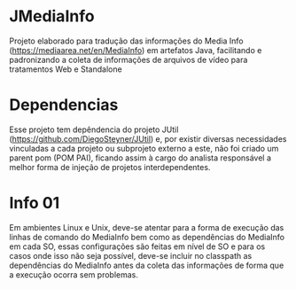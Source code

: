 # JMediaInfo

Projeto elaborado para tradução das informações do Media Info (https://mediaarea.net/en/MediaInfo) em artefatos Java, facilitando e padronizando a coleta de informações de arquivos de vídeo para tratamentos Web e Standalone

# Dependencias

Esse projeto tem depêndencia do projeto JUtil (https://github.com/DiegoSteyner/JUtil) e, por existir diversas necessidades vinculadas a cada projeto ou subprojeto externo a este, não foi criado um parent pom (POM PAI), ficando assim à cargo do analista responsável a melhor forma de injeção de projetos interdependentes.

# Info 01

Em ambientes Linux e Unix, deve-se atentar para a forma de execução das linhas de comando do MediaInfo bem como as dependências do MediaInfo em cada SO, essas configurações são feitas em nível de SO e para os casos onde isso não seja possível, deve-se incluir no classpath as dependências do MediaInfo antes da coleta das informações de forma que a execução ocorra sem problemas.
